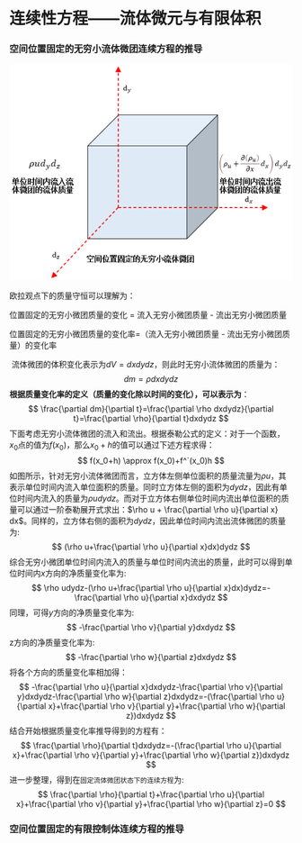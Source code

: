 # 连续性方程——流体微元与有限体积



### 空间位置固定的无穷小流体微团连续方程的推导

<p align="center">
    <img src="./images/weituan1.png">
</p>

欧拉观点下的质量守恒可以理解为：

位置固定的无穷小微团质量的变化 =  流入无穷小微团质量 - 流出无穷小微团质量

位置固定的无穷小微团质量的变化率=（流入无穷小微团质量 - 流出无穷小微团质量）的变化率

 流体微团的体积变化表示为$dV=dxdydz$，则此时无穷小流体微团的质量为：
$$
dm=\rho dxdydz
$$
  **根据质量变化率的定义（质量的变化除以时间的变化），可以表示为**：
$$
\frac{\partial dm}{\partial t}=\frac{\partial \rho dxdydz}{\partial t}=\frac{\partial \rho}{\partial t}dxdydz
$$
下面考虑无穷小流体微团的流入和流出。根据泰勒公式的定义：对于一个函数，$x_0$点的值为$f(x_0)$，那么$x_0+h$的值可以通过下述方程求得：
$$
f(x_0+h) \approx f(x_0)+f^`(x_0)h
$$
如图所示，针对无穷小流体微团而言，立方体左侧单位面积的质量流量为$\rho u$，其表示单位时间内流入单位面积的质量。同时立方体左侧的面积为$dydz$，因此有单位时间内流入的质量为$\rho u dy dz$。而对于立方体右侧单位时间内流出单位面积的质量可以通过一阶泰勒展开式求出：$\rho u + \frac{\partial \rho u}{\partial x} dx$。同样的，立方体右侧的面积为$dydz$，因此单位时间内流出流体微团的质量为:
$$
(\rho u+\frac{\partial \rho u}{\partial x}dx)dydz
$$
综合无穷小微团单位时间内流入的质量与单位时间内流出的质量，此时可以得到单位时间内$x$方向的净质量变化率为:
$$
\rho udydz-(\rho u+\frac{\partial \rho u}{\partial x}dx)dydz=-\frac{\partial \rho u}{\partial x}dxdydz
$$
同理，可得$y$方向的净质量变化率为:
$$
-\frac{\partial \rho v}{\partial y}dxdydz
$$
z方向的净质量变化率为:
$$
-\frac{\partial \rho w}{\partial z}dxdydz
$$
将各个方向的质量变化率相加得：
$$
-\frac{\partial \rho u}{\partial x}dxdydz-\frac{\partial \rho v}{\partial y}dxdydz-\frac{\partial \rho w}{\partial z}dxdydz=-(\frac{\partial \rho u}{\partial x}+\frac{\partial \rho v}{\partial y}+\frac{\partial \rho w}{\partial z})dxdydz
$$
结合开始根据质量变化率推导得到的方程有：
$$
\frac{\partial \rho}{\partial t}dxdydz=-(\frac{\partial \rho u}{\partial x}+\frac{\partial \rho v}{\partial y}+\frac{\partial \rho w}{\partial z})dxdydz
$$
进一步整理，得到在`固定流体微团状态下的连续方程`为:
$$
\frac{\partial \rho}{\partial t}+\frac{\partial \rho u}{\partial x}+\frac{\partial \rho v}{\partial y}+\frac{\partial \rho w}{\partial z}=0
$$

### 空间位置固定的有限控制体连续方程的推导


